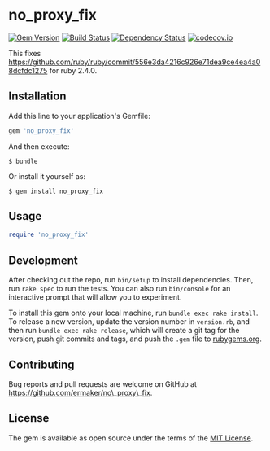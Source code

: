 # no\_proxy\_fix

[![Gem Version](https://badge.fury.io/rb/no_proxy_fix.svg)](http://badge.fury.io/rb/no_proxy_fix)
[![Build Status](https://travis-ci.org/ermaker/no_proxy_fix.svg?branch=master)](https://travis-ci.org/ermaker/no_proxy_fix)
[![Dependency Status](https://gemnasium.com/ermaker/no_proxy_fix.svg)](https://gemnasium.com/ermaker/no_proxy_fix)
[![codecov.io](http://codecov.io/github/ermaker/no_proxy_fix/coverage.svg?branch=master)](http://codecov.io/github/ermaker/no_proxy_fix?branch=master)


This fixes https://github.com/ruby/ruby/commit/556e3da4216c926e71dea9ce4ea4a08dcfdc1275 for ruby 2.4.0.

## Installation

Add this line to your application's Gemfile:

```ruby
gem 'no_proxy_fix'
```

And then execute:

    $ bundle

Or install it yourself as:

    $ gem install no_proxy_fix

## Usage

```ruby
require 'no_proxy_fix'
```

## Development

After checking out the repo, run `bin/setup` to install dependencies. Then, run `rake spec` to run the tests. You can also run `bin/console` for an interactive prompt that will allow you to experiment.

To install this gem onto your local machine, run `bundle exec rake install`. To release a new version, update the version number in `version.rb`, and then run `bundle exec rake release`, which will create a git tag for the version, push git commits and tags, and push the `.gem` file to [rubygems.org](https://rubygems.org).

## Contributing

Bug reports and pull requests are welcome on GitHub at https://github.com/ermaker/no\_proxy\_fix.


## License

The gem is available as open source under the terms of the [MIT License](http://opensource.org/licenses/MIT).

